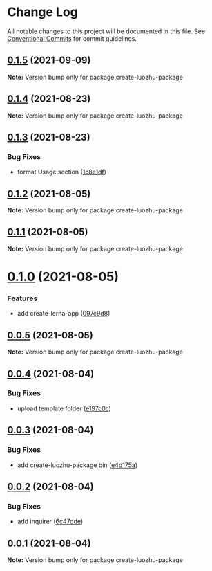 # Change Log

All notable changes to this project will be documented in this file.
See [Conventional Commits](https://conventionalcommits.org) for commit guidelines.

## [0.1.5](https://github.com/youngjuning/luozhu/compare/create-luozhu-package@0.1.4...create-luozhu-package@0.1.5) (2021-09-09)

**Note:** Version bump only for package create-luozhu-package





## [0.1.4](https://github.com/youngjuning/luozhu/compare/create-luozhu-package@0.1.3...create-luozhu-package@0.1.4) (2021-08-23)

**Note:** Version bump only for package create-luozhu-package





## [0.1.3](https://github.com/youngjuning/luozhu/compare/create-luozhu-package@0.1.2...create-luozhu-package@0.1.3) (2021-08-23)


### Bug Fixes

* format Usage section ([1c8e1df](https://github.com/youngjuning/luozhu/commit/1c8e1df354e58d0c8820c96aa6d5e39118899e2f))





## [0.1.2](https://github.com/youngjuning/luozhu/compare/create-luozhu-package@0.1.1...create-luozhu-package@0.1.2) (2021-08-05)

**Note:** Version bump only for package create-luozhu-package

## [0.1.1](https://github.com/youngjuning/luozhu/compare/create-luozhu-package@0.1.0...create-luozhu-package@0.1.1) (2021-08-05)

**Note:** Version bump only for package create-luozhu-package

# [0.1.0](https://github.com/youngjuning/luozhu/compare/create-luozhu-package@0.0.5...create-luozhu-package@0.1.0) (2021-08-05)

### Features

- add create-lerna-app ([097c9d8](https://github.com/youngjuning/luozhu/commit/097c9d8f93d0cea97708539b85b12f4baa30a05c))

## [0.0.5](https://github.com/youngjuning/luozhu/compare/create-luozhu-package@0.0.4...create-luozhu-package@0.0.5) (2021-08-05)

**Note:** Version bump only for package create-luozhu-package

## [0.0.4](https://github.com/youngjuning/luozhu/compare/create-luozhu-package@0.0.3...create-luozhu-package@0.0.4) (2021-08-04)

### Bug Fixes

- upload template folder ([e197c0c](https://github.com/youngjuning/luozhu/commit/e197c0c9a8219e3624b6f4ec1d2490b9b2812515))

## [0.0.3](https://github.com/youngjuning/luozhu/compare/create-luozhu-package@0.0.2...create-luozhu-package@0.0.3) (2021-08-04)

### Bug Fixes

- add create-luozhu-package bin ([e4d175a](https://github.com/youngjuning/luozhu/commit/e4d175ab9607682e3f9aaf545ba1d00e165d1bb9))

## [0.0.2](https://github.com/youngjuning/luozhu/compare/create-luozhu-package@0.0.1...create-luozhu-package@0.0.2) (2021-08-04)

### Bug Fixes

- add inquirer ([6c47dde](https://github.com/youngjuning/luozhu/commit/6c47ddefae7ade2eafd827cef97882c3e9fb9de2))

## 0.0.1 (2021-08-04)

**Note:** Version bump only for package create-luozhu-package

